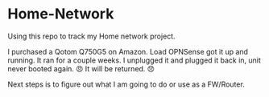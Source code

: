 # Home-Network

Using this repo to track my Home network project. 

I purchased a Qotom Q750G5 on Amazon. Load OPNSense got it up and running. It ran for a couple weeks. I unplugged it and plugged it back in, unit never booted again. :angry: It will be returned. :disappointed:

Next steps is to figure out what I am going to do or use as a FW/Router.

